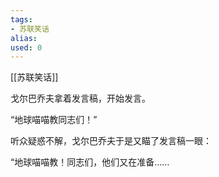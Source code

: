 ```yaml
---
tags: 
- 苏联笑话 
alias:
used: 0
---
```

[[苏联笑话]]

戈尔巴乔夫拿着发言稿，开始发言。

“地球喵喵教同志们！”

听众疑惑不解，戈尔巴乔夫于是又瞄了发言稿一眼：

“地球喵喵教！同志们，他们又在准备…… 


